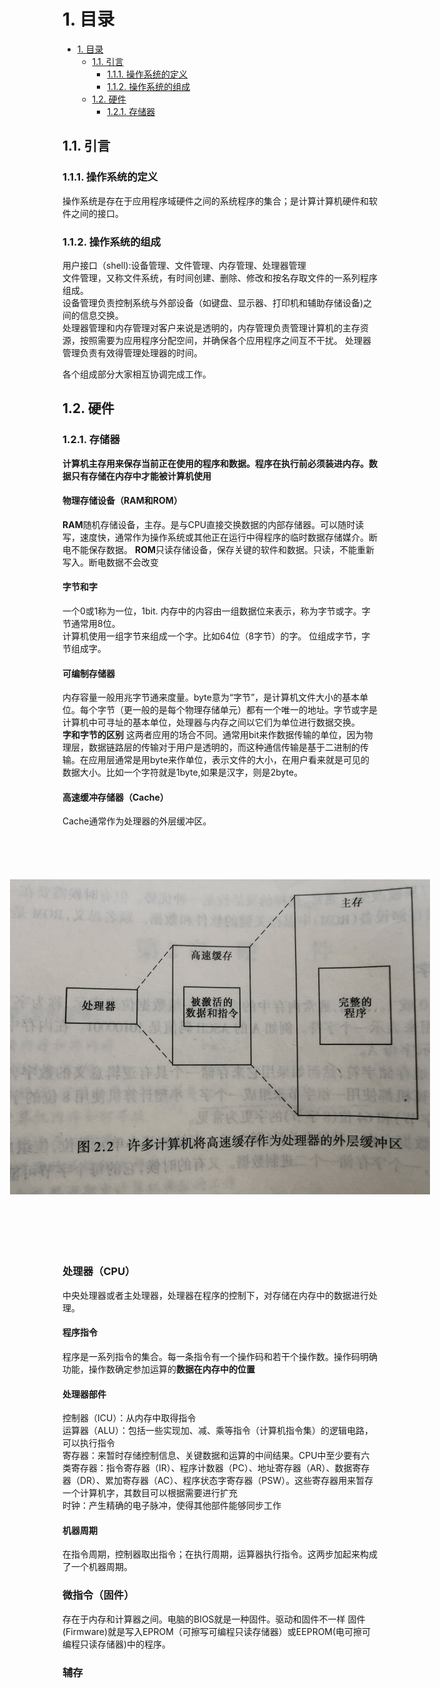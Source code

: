 <!--
 * @Description: 
 * @Author: YPY
 * @Date: 2021-11-29 23:02:27
 * @LastEditTime: 2021-11-30 23:20:09
 * @LastEditors: YPY
 * @Reference: 
-->
# 1. 目录
- [1. 目录](#1-%E7%9B%AE%E5%BD%95)
  * [1.1. 引言](#11-%E5%BC%95%E8%A8%80)
    + [1.1.1. 操作系统的定义](#111-%E6%93%8D%E4%BD%9C%E7%B3%BB%E7%BB%9F%E7%9A%84%E5%AE%9A%E4%B9%89)
    + [1.1.2. 操作系统的组成](#112-%E6%93%8D%E4%BD%9C%E7%B3%BB%E7%BB%9F%E7%9A%84%E7%BB%84%E6%88%90)
  * [1.2. 硬件](#12-%E7%A1%AC%E4%BB%B6)
    + [1.2.1. 存储器](#121-%E5%AD%98%E5%82%A8%E5%99%A8)
## 1.1. 引言
### 1.1.1. 操作系统的定义

操作系统是存在于应用程序域硬件之间的系统程序的集合；是计算计算机硬件和软件之间的接口。

### 1.1.2. 操作系统的组成

用户接口（shell):设备管理、文件管理、内存管理、处理器管理  
文件管理，又称文件系统，有时间创建、删除、修改和按名存取文件的一系列程序组成。  
设备管理负责控制系统与外部设备（如键盘、显示器、打印机和辅助存储设备)之间的信息交换。  
处理器管理和内存管理对客户来说是透明的，内存管理负责管理计算机的主存资源，按照需要为应用程序分配空间，并确保各个应用程序之间互不干扰。
处理器管理负责有效得管理处理器的时间。

各个组成部分大家相互协调完成工作。
## 1.2. 硬件
### 1.2.1. 存储器
**计算机主存用来保存当前正在使用的程序和数据。程序在执行前必须装进内存。数据只有存储在内存中才能被计算机使用**
#### 物理存储设备（RAM和ROM）
**RAM**随机存储设备，主存。是与CPU直接交换数据的内部存储器。可以随时读写，速度快，通常作为操作系统或其他正在运行中得程序的临时数据存储媒介。断电不能保存数据。
**ROM**只读存储设备，保存关键的软件和数据。只读，不能重新写入。断电数据不会改变
#### 字节和字
一个0或1称为一位，1bit.
内存中的内容由一组数据位来表示，称为字节或字。字节通常用8位。  
计算机使用一组字节来组成一个字。比如64位（8字节）的字。
位组成字节，字节组成字。
#### 可编制存储器
内存容量一般用兆字节通来度量。byte意为“字节”，是计算机文件大小的基本单位。每个字节（更一般的是每个物理存储单元）都有一个唯一的地址。字节或字是计算机中可寻址的基本单位，处理器与内存之间以它们为单位进行数据交换。  
**字和字节的区别**
这两者应用的场合不同。通常用bit来作数据传输的单位，因为物理层，数据链路层的传输对于用户是透明的，而这种通信传输是基于二进制的传输。在应用层通常是用byte来作单位，表示文件的大小，在用户看来就是可见的数据大小。比如一个字符就是1byte,如果是汉字，则是2byte。
#### 高速缓冲存储器（Cache）
Cache通常作为处理器的外层缓冲区。
<img src="./pic/cache.jpg" style="transform:rotate(270deg);">

### 处理器（CPU）
中央处理器或者主处理器，处理器在程序的控制下，对存储在内存中的数据进行处理。
#### 程序指令
程序是一系列指令的集合。每一条指令有一个操作码和若干个操作数。操作码明确功能，操作数确定参加运算的**数据在内存中的位置**
#### 处理器部件
控制器（ICU）：从内存中取得指令  
运算器（ALU）：包括一些实现加、减、乘等指令（计算机指令集）的逻辑电路，可以执行指令  
寄存器：来暂时存储控制信息、关键数据和运算的中间结果。CPU中至少要有六类寄存器：指令寄存器（IR）、程序计数器（PC）、地址寄存器（AR）、数据寄存器（DR）、累加寄存器（AC）、程序状态字寄存器（PSW）。这些寄存器用来暂存一个计算机字，其数目可以根据需要进行扩充    
时钟：产生精确的电子脉冲，使得其他部件能够同步工作
#### 机器周期
在指令周期，控制器取出指令；在执行周期，运算器执行指令。这两步加起来构成了一个机器周期。
### 微指令（固件）
存在于内存和计算器之间。电脑的BIOS就是一种固件。驱动和固件不一样
固件(Firmware)就是写入EPROM（可擦写可编程只读存储器）或EEPROM(电可擦可编程只读存储器)中的程序。
### 辅存
